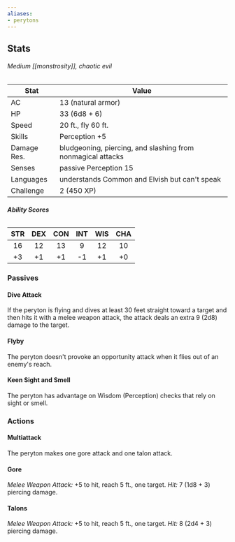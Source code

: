 ```yaml
---
aliases:
- perytons
---
```

## Stats
###### *Medium [[monstrosity]], chaotic evil*
| Stat | Value |
| ---- | ---- |
| AC | 13 (natural armor) |
| HP | 33 (6d8 + 6) |
| Speed | 20 ft., fly 60 ft. |
| Skills | Perception +5 |
| Damage Res. | bludgeoning, piercing, and slashing from nonmagical attacks |
| Senses | passive Perception 15 |
| Languages | understands Common and Elvish but can't speak |
| Challenge | 2 (450 XP) |
###### **Ability Scores**
| STR | DEX | CON | INT | WIS | CHA |
| :--: | :--: | :--: | :--: | :--: | :--: |
| 16 | 12 | 13 | 9 | 12 | 10 |
| +3 | +1 | +1 | -1 | +1 | +0 |
### Passives
#### Dive Attack
If the peryton is flying and dives at least 30 feet straight toward a target and then hits it with a melee weapon attack, the attack deals an extra 9 (2d8) damage to the target.
#### Flyby
The peryton doesn't provoke an opportunity attack when it flies out of an enemy's reach.
#### Keen Sight and Smell
The peryton has advantage on Wisdom (Perception) checks that rely on sight or smell.
### Actions
#### Multiattack
The peryton makes one gore attack and one talon attack.
#### Gore
*Melee Weapon Attack:* +5 to hit, reach 5 ft., one target. 
*Hit:* 7 (1d8 + 3) piercing damage.
#### Talons
*Melee Weapon Attack:* +5 to hit, reach 5 ft., one target. 
*Hit:* 8 (2d4 + 3) piercing damage.